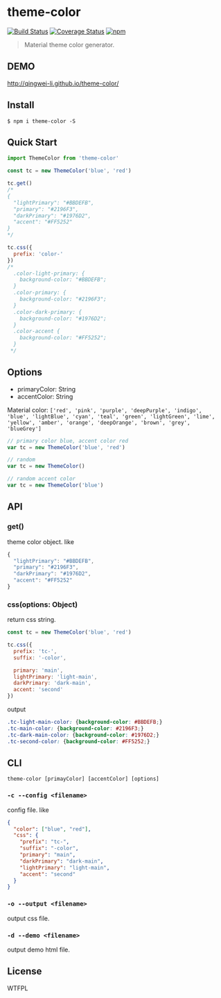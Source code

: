 # theme-color
[![Build Status](https://travis-ci.org/QingWei-Li/theme-color.svg?branch=master)](https://travis-ci.org/QingWei-Li/theme-color) [![Coverage Status](https://coveralls.io/repos/github/QingWei-Li/theme-color/badge.svg?branch=master)](https://coveralls.io/github/QingWei-Li/theme-color?branch=master) [![npm](https://img.shields.io/npm/v/theme-color.svg?maxAge=3600)](https://www.npmjs.com/package/theme-color)
> Material theme color generator.

## DEMO
http://qingwei-li.github.io/theme-color/

## Install
```shell
$ npm i theme-color -S
```

## Quick Start
```javascript
import ThemeColor from 'theme-color'

const tc = new ThemeColor('blue', 'red')

tc.get()
/*
{
  "lightPrimary": "#BBDEFB",
  "primary": "#2196F3",
  "darkPrimary": "#1976D2",
  "accent": "#FF5252"
}
*/

tc.css({
  prefix: 'color-'
})
/*
  .color-light-primary: {
    background-color: "#BBDEFB";
  }
  .color-primary: {
    background-color: "#2196F3";
  }
  .color-dark-primary: {
    background-color: "#1976D2";
  }
  .color-accent {
    background-color: "#FF5252";
  }
 */
```

## Options
- primaryColor: String
- accentColor: String

Material color: `['red', 'pink', 'purple', 'deepPurple', 'indigo', 'blue', 'lightBlue', 'cyan', 'teal', 'green', 'lightGreen', 'lime', 'yellow', 'amber', 'orange', 'deepOrange', 'brown', 'grey', 'blueGrey']`

```javascript
// primary color blue, accent color red
var tc = new ThemeColor('blue', 'red')

// random
var tc = new ThemeColor()

// random accent color
var tc = new ThemeColor('blue')
```

## API
### get()

theme color object. like
```javascript
{
  "lightPrimary": "#BBDEFB",
  "primary": "#2196F3",
  "darkPrimary": "#1976D2",
  "accent": "#FF5252"
}
```

### css(options: Object)

return css string.

```javascript
const tc = new ThemeColor('blue', 'red')

tc.css({
  prefix: 'tc-',
  suffix: '-color',

  primary: 'main',
  lightPrimary: 'light-main',
  darkPrimary: 'dark-main',
  accent: 'second'
})
```

output
```css
.tc-light-main-color: {background-color: #BBDEFB;}
.tc-main-color: {background-color: #2196F3;}
.tc-dark-main-color: {background-color: #1976D2;}
.tc-second-color: {background-color: #FF5252;}
```


## CLI

```shell
theme-color [primayColor] [accentColor] [options]
```

### `-c --config <filename>`
config file. like
```json
{
  "color": ["blue", "red"],
  "css": {
    "prefix": "tc-",
    "suffix": "-color",
    "primary": "main",
    "darkPrimary": "dark-main",
    "lightPrimary": "light-main",
    "accent": "second"
  }
}
```

### `-o --output <filename>`
output css file.

### `-d --demo <filename>`
output demo html file.

## License
WTFPL
